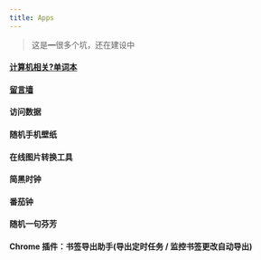 ```yaml
---
title: Apps
---
```

> 这是<span style="text-decoration:line-through;">一</span>很多个坑，还在建设中

#### [计算机相关?单词本](/cs_english)
#### [留言墙](/comment/)
#### 访问数据
#### 随机手机壁纸
#### 在线图片转换工具
#### 简黑时钟
#### 番茄钟
#### 随机一句芬芳
#### Chrome 插件：书签导出助手(导出定时任务 / 监控书签更改自动导出)

<!-- #### 7.愿望清单 -->
<!-- ```js
//有想的请联系我邮箱  scarsu001@gmail.com
``` -->